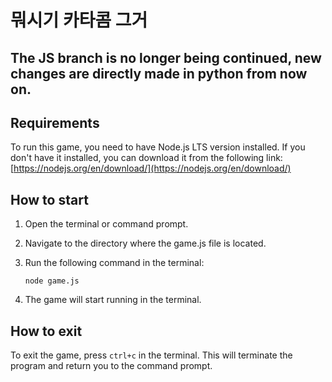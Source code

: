 # 뭐시기 카타콤 그거

## The JS branch is no longer being continued, new changes are directly made in python from now on.

## Requirements
To run this game, you need to have Node.js LTS version installed. If you don't have it installed, you can download it from the following link:
[https://nodejs.org/en/download/](https://nodejs.org/en/download/)

## How to start
1. Open the terminal or command prompt.
2. Navigate to the directory where the game.js file is located.
3. Run the following command in the terminal: 

    ```
    node game.js
    ```

4. The game will start running in the terminal.

## How to exit
To exit the game, press `ctrl+c` in the terminal. This will terminate the program and return you to the command prompt.
